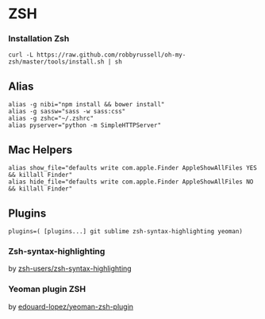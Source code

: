 #  ZSH

### Installation Zsh

```
curl -L https://raw.github.com/robbyrussell/oh-my-zsh/master/tools/install.sh | sh
```

## Alias

```
alias -g nibi="npm install && bower install"
alias -g sassw="sass -w sass:css"
alias -g zshc="~/.zshrc"
alias pyserver="python -m SimpleHTTPServer"
```

## Mac Helpers
```
alias show_file="defaults write com.apple.Finder AppleShowAllFiles YES && killall Finder"
alias hide_file="defaults write com.apple.Finder AppleShowAllFiles NO && killall Finder"
```

## Plugins
```
plugins=( [plugins...] git sublime zsh-syntax-highlighting yeoman)
```

### Zsh-syntax-highlighting

by [zsh-users/zsh-syntax-highlighting](https://github.com/zsh-users/zsh-syntax-highlighting)

### Yeoman plugin ZSH

by [edouard-lopez/yeoman-zsh-plugin](https://github.com/edouard-lopez/yeoman-zsh-plugin/blob/master/readme.md)

